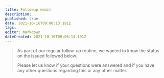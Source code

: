 ```yaml
---
title: Followup email
description: 
published: true
date: 2021-10-16T09:06:13.191Z
tags: 
editor: markdown
dateCreated: 2021-10-16T09:06:13.191Z
---
```


> As part of our regular follow-up routine, we wanted to know the status
> on the issued followed below.
>  
> Please let us know if your questions were answered and if you have any
> other questions regarding this or any other matter.